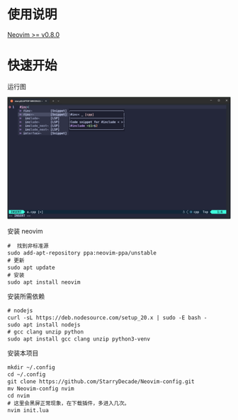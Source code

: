 # 使用说明

[Neovim >= v0.8.0](https://github.com/neovim/neovim/releases)

# 快速开始

运行图

![image-20240417142308619](./RunChart.png)

安装 neovim

~~~
#  找到非标准源
sudo add-apt-repository ppa:neovim-ppa/unstable
# 更新
sudo apt update
# 安装
sudo apt install neovim
~~~

安装所需依赖

~~~
# nodejs 
curl -sL https://deb.nodesource.com/setup_20.x | sudo -E bash -
sudo apt install nodejs
# gcc clang unzip python
sudo apt install gcc clang unzip python3-venv
~~~

安装本项目

~~~
mkdir ~/.config
cd ~/.config
git clone https://github.com/StarryDecade/Neovim-config.git
mv Neovim-config nvim
cd nvim
# 这里会黑屏正常现象，在下载插件，多进入几次。
nvim init.lua 
~~~
